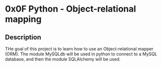 # 0x0F Python - Object-relational mapping

## Description
THe goal of this project is to learn how to use an Object-relational mapper (ORM).
The module MySQLdb will be used in python to connect to a MySQL database, and then the module SQLAlchemy will be used.

